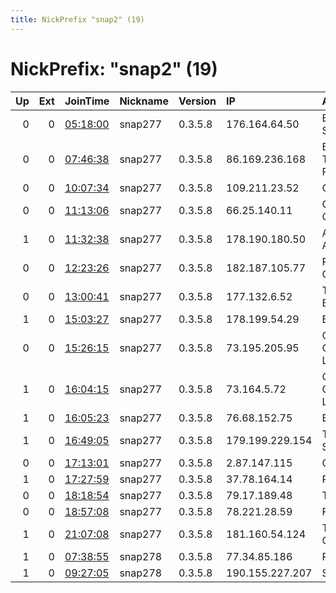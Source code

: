 ```yaml
---
title: NickPrefix "snap2" (19)
---
```


# NickPrefix: "snap2" (19)

|   Up |   Ext | JoinTime                                                                                            | Nickname   | Version   | IP              | AS                                | CC   |   ORp |   Dirp | OS    | Contact   |   eFamMembers |
|-----:|------:|:----------------------------------------------------------------------------------------------------|:-----------|:----------|:----------------|:----------------------------------|:-----|------:|-------:|:------|:----------|--------------:|
|    0 |     0 | [05:18:00](https://metrics.torproject.org/rs.html#details/DCA06AEDFD3781CBA91B61AEBC30D739ADA1369E) | snap277    | 0.3.5.8   | 176.164.64.50   | Bouygues Telecom SA               | fr   | 40082 |      0 | Linux | None      |             1 |
|    0 |     0 | [07:46:38](https://metrics.torproject.org/rs.html#details/45510EED40B990DBD227702EEAC4B20AE8E5775B) | snap277    | 0.3.5.8   | 86.169.236.168  | British Telecommunications PLC    | gb   | 46725 |      0 | Linux | None      |             1 |
|    0 |     0 | [10:07:34](https://metrics.torproject.org/rs.html#details/36C3BAF4E9097CAD8105F636772914F6F684417E) | snap277    | 0.3.5.8   | 109.211.23.52   | Orange                            | fr   | 43345 |      0 | Linux | None      |             1 |
|    0 |     0 | [11:13:06](https://metrics.torproject.org/rs.html#details/7A87E05E953E77ADAE238F9CA3E37D98B5D78F75) | snap277    | 0.3.5.8   | 66.25.140.11    | Charter Communications Inc        | us   | 38379 |      0 | Linux | None      |             1 |
|    1 |     0 | [11:32:38](https://metrics.torproject.org/rs.html#details/09E9A75A7EFD30822942B2668D0C3B39D2E315B5) | snap277    | 0.3.5.8   | 178.190.180.50  | A1 Telekom Austria AG             | at   | 46861 |      0 | Linux | None      |             1 |
|    0 |     0 | [12:23:26](https://metrics.torproject.org/rs.html#details/934840FFFA26E8FECD6C1493A91A1C82C906EFAF) | snap277    | 0.3.5.8   | 182.187.105.77  | Pakistan Telecom Company Limited  | pk   | 34181 |      0 | Linux | None      |             1 |
|    0 |     0 | [13:00:41](https://metrics.torproject.org/rs.html#details/64674C66F5B46AD5C4F484620F1DEB4E1CCBA365) | snap277    | 0.3.5.8   | 177.132.6.52    | TELEFu00D4NICA BRASIL S.A         | br   | 42111 |      0 | Linux | None      |             1 |
|    1 |     0 | [15:03:27](https://metrics.torproject.org/rs.html#details/09D73DDB8E7A02E704D764BBCFADBE009019A34D) | snap277    | 0.3.5.8   | 178.199.54.29   | Bluewin                           | ch   | 40719 |      0 | Linux | None      |             1 |
|    0 |     0 | [15:26:15](https://metrics.torproject.org/rs.html#details/65AB6A119D2142E9018425014C0B46CDBF460ABD) | snap277    | 0.3.5.8   | 73.195.205.95   | Comcast Cable Communications, LLC | us   | 34775 |      0 | Linux | None      |             1 |
|    1 |     0 | [16:04:15](https://metrics.torproject.org/rs.html#details/7EBC24A01FE277C7D7E8DB7C510ED138C07A5757) | snap277    | 0.3.5.8   | 73.164.5.72     | Comcast Cable Communications, LLC | us   | 33869 |      0 | Linux | None      |             1 |
|    1 |     0 | [16:05:23](https://metrics.torproject.org/rs.html#details/A074657975CCED9AE88C883765939E1686F033E9) | snap277    | 0.3.5.8   | 76.68.152.75    | Bell Canada                       | ca   | 38227 |      0 | Linux | None      |             1 |
|    1 |     0 | [16:49:05](https://metrics.torproject.org/rs.html#details/4A2CDBC741775019661F262D9C109F85BDE99327) | snap277    | 0.3.5.8   | 179.199.229.154 | Telemar Norte Leste S.A.          | br   | 34699 |      0 | Linux | None      |             1 |
|    0 |     0 | [17:13:01](https://metrics.torproject.org/rs.html#details/9A50178474FEE743CE9DBEC7ABBCA4E710806086) | snap277    | 0.3.5.8   | 2.87.147.115    | OTEnet S.A.                       | gr   | 39875 |      0 | Linux | None      |             1 |
|    1 |     0 | [17:27:59](https://metrics.torproject.org/rs.html#details/AE7F17B1D4DA9DE0DE5FB91BD1F0AFE833B392C5) | snap277    | 0.3.5.8   | 37.78.164.14    | Rostelecom                        | ru   | 37059 |      0 | Linux | None      |             1 |
|    0 |     0 | [18:18:54](https://metrics.torproject.org/rs.html#details/30795E4BCD5CE20EF882A77192518AAC881B79A8) | snap277    | 0.3.5.8   | 79.17.189.48    | Telecom Italia                    | it   | 41801 |      0 | Linux | None      |             1 |
|    0 |     0 | [18:57:08](https://metrics.torproject.org/rs.html#details/CA1A69BB6CD2E9335E93A8FD3F065B5EEF396448) | snap277    | 0.3.5.8   | 78.221.28.59    | Free SAS                          | fr   | 44501 |      0 | Linux | None      |             1 |
|    1 |     0 | [21:07:08](https://metrics.torproject.org/rs.html#details/8B6BD599F1349748FFC0BB4D567500C58713B7E4) | snap277    | 0.3.5.8   | 181.160.54.124  | TELEFu00D3NICA CHILE S.A.         | cl   | 42817 |      0 | Linux | None      |             1 |
|    1 |     0 | [07:38:55](https://metrics.torproject.org/rs.html#details/F3F2C6C2E50769C6E6169E0EF7E26D23CA622449) | snap278    | 0.3.5.8   | 77.34.85.186    | Rostelecom                        | ru   | 43001 |      0 | Linux | None      |             1 |
|    1 |     0 | [09:27:05](https://metrics.torproject.org/rs.html#details/C13DDF353A6B2410DD3560ACADE25974C4E87278) | snap278    | 0.3.5.8   | 190.155.227.207 | Satnet                            | ec   | 46655 |      0 | Linux | None      |             1 |
